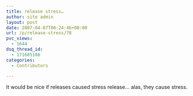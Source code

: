 ```yaml
---
title: release stress…
author: site admin
layout: post
date: 2007-04-07T00:24:46+00:00
url: /p/release-stress/78
pvc_views:
  - 1644
dsq_thread_id:
  - 171685186
categories:
  - Contributors

---
```

It would be nice if releases caused stress release&#8230; alas, they cause stress.